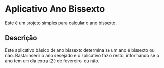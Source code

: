 <h1>Aplicativo Ano Bissexto</h1>
<p>Este é um projeto simples para calcular o ano bissexto.</p>
<h2>Descrição</h2>
<p>Este aplicativo básico de ano bissexto determina se um ano é bissexto ou não. Basta inserir o ano desejado e o aplicativo faz o resto, informando se o ano tem um dia extra (29 de fevereiro) ou não.</p>
